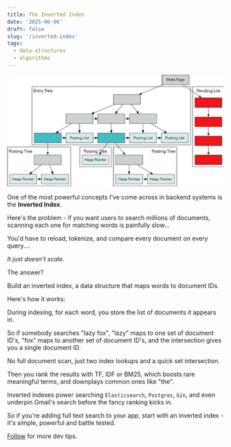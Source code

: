 ```yaml
---
title: The Inverted Index
date: '2025-06-06'
draft: false
slug: '/inverted-index'
tags:
  - data-structures
  - algorithms
---
```


![inverted index](./inverted_index.png)

One of the most powerful concepts I've come across in backend systems is the **Inverted Index**.

Here's the problem - if you want users to search millions of documents, scanning each one for matching words is painfully slow...

You'd have to reload, tokenize, and compare every document on every query....

*It just doesn't scale.*

The answer?

Build an inverted index, a data structure that maps words to document IDs.

Here's how it works:

During indexing, for each word, you store the list of documents it appears in.

So if somebody searches "lazy fox", "lazy" maps to one set of document ID's, "fox" maps to
another set of document ID's, and the intersection gives you a single document ID.

No full document scan, just two index lookups and a quick set intersection.

Then you rank the results with TF, IDF or BM25, which boosts rare meaningful terms, and downplays common ones like "the".

Inverted indexes power searching `Elasticsearch`, `Postgres`, `Gin`, and even underpin Gmail's search before the fancy ranking kicks in.

So if you're adding full text search to your app, start with an inverted index - it's simple, powerful and battle tested.

[Follow](https://www.linkedin.com/in/john-pratt787) for more dev tips.
